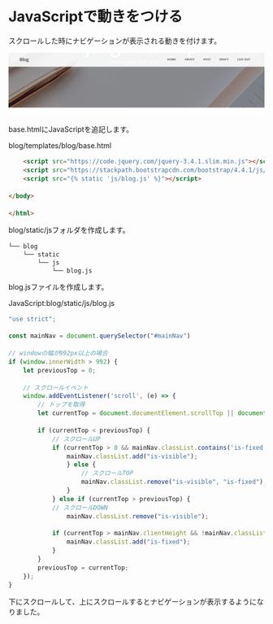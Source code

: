# JavaScriptで動きをつける

スクロールした時にナビゲーションが表示される動きを付けます。

![Navigation](../img/nav.png)

base.htmlにJavaScriptを追記します。

blog/templates/blog/base.html
```html
	<script src="https://code.jquery.com/jquery-3.4.1.slim.min.js"></script>
	<script src="https://stackpath.bootstrapcdn.com/bootstrap/4.4.1/js/bootstrap.min.js"></script>
	<script src="{% static 'js/blog.js' %}"></script>

</body>

</html>
```

blog/static/jsフォルダを作成します。

```
└── blog
    └── static
        └── js
            └── blog.js
```

blog.jsファイルを作成します。

JavaScript:blog/static/js/blog.js
```JavaScript
"use strict";

const mainNav = document.querySelector("#mainNav")

// windowの幅が992px以上の場合
if (window.innerWidth > 992) {
	let previousTop = 0;

	// スクロールイベント
	window.addEventListener('scroll', (e) => {
		// トップを取得
		let currentTop = document.documentElement.scrollTop || document.body.scrollTop;

		if (currentTop < previousTop) {
			// スクロールUP
			if (currentTop > 0 && mainNav.classList.contains('is-fixed')) {
				mainNav.classList.add("is-visible");
				} else {
					// スクロールTOP
					mainNav.classList.remove("is-visible", "is-fixed");
				}
			} else if (currentTop > previousTop) {
			// スクロールDOWN
				mainNav.classList.remove("is-visible");

			if (currentTop > mainNav.clientHeight && !mainNav.classList.contains('is-fixed')) {
				mainNav.classList.add("is-fixed");
			}
		}
		previousTop = currentTop;
	});
}
```

下にスクロールして、上にスクロールするとナビゲーションが表示するようになりました。
